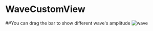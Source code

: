 # WaveCustomView
##You can drag the bar to show different wave's amplitude
![wave](https://user-images.githubusercontent.com/63153107/147048051-5e78e3ac-1142-442f-a4df-045a2a6ab03c.gif)
